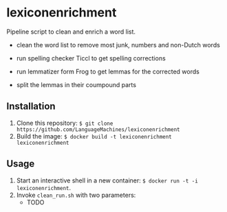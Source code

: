 # lexiconenrichment

Pipeline script to clean and enrich a word list.

- clean the word list to remove most junk, numbers and non-Dutch words

- run spelling checker Ticcl to get spelling corrections
- run lemmatizer form Frog to get lemmas for the corrected words
- split the lemmas in their coumpound parts

## Installation

1. Clone this repository: ``$ git clone https://github.com/LanguageMachines/lexiconenrichment``
2. Build the image: ``$ docker build -t lexiconenrichment lexiconenrichment``

## Usage

1. Start an interactive shell in a new container: ``$ docker run -t -i lexiconenrichment``.
2. Invoke ``clean_run.sh`` with two parameters:
    - TODO


